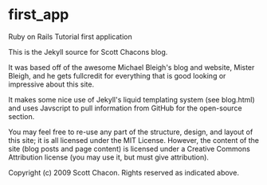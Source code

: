 first_app
=========

Ruby on Rails Tutorial first application

This is the Jekyll source for Scott Chacons blog.

It was based off of the awesome Michael Bleigh's blog and website, Mister Bleigh, and he gets fullcredit for everything that is good looking or impressive about this site.

It makes some nice use of Jekyll's liquid templating system (see blog.html) and uses Javscript to pull information from GitHub for the open-source section.

You may feel free to re-use any part of the structure, design, and layout of this site; it is all licensed under the MIT License. However, the content of the site (blog posts and page content) is licensed under a Creative Commons Attribution license (you may use it, but must give attribution).

Copyright (c) 2009 Scott Chacon. Rights reserved as indicated above.
